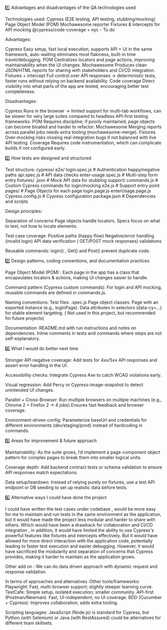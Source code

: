 1️⃣ Advantages and disadvantages of the QA technologies used

Technologies used:
Cypress (E2E testing, API testing, stubbing/mocking)
Page Object Model (POM)
Mochawesome reporter
Fixtures & intercepts for API mocking
@cypress/code-coverage + nyc - To do

Advantages:

Cypress	Easy setup, fast local execution, supports API + UI in the same framework, auto-waiting eliminates most flakiness, built-in time travel/debugging.
POM	Centralizes locators and page actions, improving maintainability when the UI changes.
Mochawesome	Produces clean JSON/HTML reports for sharing with stakeholders and CI/CD integration.
Fixtures + intercept	Full control over API responses → deterministic tests, faster runs without relying on backend availability.
Code coverage	Direct visibility into what parts of the app are tested, encouraging better test completeness.

Disadvantages:

Cypress	Runs in the browser → limited support for multi-tab workflows, can be slower for very large suites compared to headless API-first testing frameworks.
POM	Requires discipline; if poorly maintained, page objects can become bloated and harder to refactor.
Mochawesome	Merging reports across parallel jobs needs extra tooling (mochawesome-merge).
Fixtures	Over-mocking risks missing real integration bugs if not balanced with live API testing.
Coverage	Requires code instrumentation, which can complicate builds if not configured early.

2️⃣ How tests are designed and structured

Test structure:
cypress/
e2e/
login.spec.js         # Authentication happy/negative paths
api.spec.js           # API data checks
enter-usage.spec.js   # Multi-step form entry
fixtures/
.json         # Mock API data for stubbing
support/
commands.js           # Custom Cypress commands for login/mocking
e2e.js                # Support entry point
pages/                # Page Objects for each page
login.page.js
enterUsage.page.js
Cypress.config.js    # Cypress configuration
package.json          # Dependencies and scripts

Design principles:

Separation of concerns
Page objects handle locators.
Specs focus on what to test, not how to locate elements.

Test case coverage:
Positive paths (happy flow)
Negative/error handling (invalid login)
API data verification ( GET/POST mock responses) validations

Reusable commands:
login() , Get() and Post() prevent duplicate code.

3️⃣ Design patterns, coding conventions, and documentation practices

Page Object Model (POM) :
Each page in the app has a class that encapsulates locators & actions, making UI changes easier to handle.

Command pattern (Cypress custom commands):
For login and API mocking, reusable commands are defined in commands.js.

Naming conventions:
Test files: <feature>.spec.js
Page object classes: <Feature>Page with an exported instance (e.g., loginPage).
Data attributes in selectors (data-cy=...) for stable element targeting. ( Not used in this project, but recommended for future projects)

Documentation:
README.md with run instructions and notes on dependencies.
Inline comments in tests and commands where steps are not self-explanatory.

4️⃣ What I would do better next time

Stronger API negative coverage:
Add tests for 4xx/5xx API responses and assert error handling in the UI.

Accessibility checks:
Integrate Cypress Axe to catch WCAG violations early.

Visual regression:
Add Percy or Cypress-image-snapshot to detect unintended UI changes.

Parallel + Cross-Browser:
Run multiple browsers on multiple machines (e.g., Chrome 2 + Firefox 2 → 4 jobs).Ensures fast feedback and browser coverage.

Environment-driven config:
Parameterize baseUrl and credentials for different environments (dev/staging/prod) instead of hardcoding in commands.

5️⃣ Areas for improvement & future approach

Maintainability:
As the suite grows, I’d implement a page-component object pattern for complex pages to break them into smaller logical units.

Coverage depth:
Add backend contract tests or schema validation to ensure API responses match expectations.

Data setup/teardown:
Instead of relying purely on fixtures, use a test API endpoint or DB seeding to set up realistic data before tests.

6️⃣ Alternative ways I could have done the project

I could have written the test cases under codebase , would be more easy for me to maintain and run tests in the same environment as the application, but it would have made the project less modular and harder to share with others.
Which would have been a drawback for collaboration and CI/CD integration , in addition, it would have limited the ability to use Cypress's powerful features like fixtures and intercepts effectively.
But it would have allowed for more direct interaction with the application code, potentially leading to faster test execution and easier debugging.
However, it would have sacrificed the modularity and separation of concerns that Cypress provides, making it harder to maintain as the application grows.

Other add on :
We can do data driven approach with dynamic request and response validation. 

In terms of approaches and alternatives :Other tools/frameworks:
Playwright: Fast, multi-browser support; slightly steeper learning curve.
TestCafe: Simple setup, isolated execution; smaller community.
API-first (Postman/Newman): Fast, UI-independent; no UI coverage.
BDD (Cucumber + Cypress): Improves collaboration; adds extra tooling.

Scripting languages:
JavaScript (Node.js) is standard for Cypress, but Python (with Selenium) or Java (with RestAssured) could be alternatives for different team skillsets.